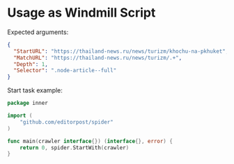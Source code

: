 
# Usage as Windmill Script

Expected arguments:
```json 
{
  "StartURL": "https://thailand-news.ru/news/turizm/khochu-na-pkhuket",
  "MatchURL": "https://thailand-news.ru/news/turizm/.+",
  "Depth": 1,
  "Selector": ".node-article--full"
}
```

Start task example:
```go 
package inner

import (
	"github.com/editorpost/spider"
)

func main(crawler interface{}) (interface{}, error) {
	return 0, spider.StartWith(crawler)
}

```